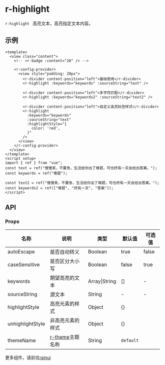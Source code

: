 <script setup>
  import {pathName} from '../components/hooks/usePath'
  pathName.value = 'pages/example/highlight/highlight'
 </script>

# r-highlight

`r-highlight ` 高亮文本，高亮指定文本内容。

## 示例

```vue
<template>
  <view class="content">
    <!-- <r-badge :content="20" /> -->

    <r-config-provider>
      <view style="padding: 20px">
        <r-divider content-position="left">基础使用</r-divider>
        <r-highlight :keywords="keywords" :sourceString="text" />

        <r-divider content-position="left">多字符匹配</r-divider>
        <r-highlight :keywords="keywords2" :sourceString="text2" />

        <r-divider content-position="left">自定义高亮标签样式</r-divider>
        <r-highlight
          :keywords="keywords"
          :sourceString="text"
          :highlightStyle="{
            color: 'red',
          }"
        />
      </view>
    </r-config-provider>
  </view>
</template>
<script setup>
import { ref } from "vue";
const text = ref("慢慢来，不要急，生活给你出了难题，可也终有一天会给出答案。");
const keywords = ref("难题");

const text2 = ref("慢慢来，不要急，生活给你出了难题，可也终有一天会给出答案。");
const keywords2 = ref(["难题", "终有一天", "答案"]);
</script>
```

## API

### Props

| 名称             | 说明                                                         | 类型          | 默认值    | 可选值 |
| ---------------- | ------------------------------------------------------------ | ------------- | --------- | ------ |
| autoEscape       | 是否自动转义                                                 | Boolean       | true      | false  |
| caseSensitive    | 是否区分大小写                                               | Boolean       | false     | true   |
| keywords         | 期望高亮的文本                                               | Array\|String | []        | -      |
| sourceString     | 源文本                                                       | String        | -         | -      |
| highlightStyle   | 高亮元素的样式                                               | Object        | {}        |        |
| unhighlightStyle | 非高亮元素的样式                                             | Object        | {}        |        |
| themeName        | [r-theme](https://ext.dcloud.net.cn/plugin?id=18661)主题名称 | String        | `default` |        |

更多组件，请前往[rainui](https://ext.dcloud.net.cn/plugin?id=19701)

